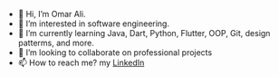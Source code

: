 - 👋 Hi, I’m Omar Ali.
- 👀 I’m interested in software engineering.
- 🌱 I’m currently learning Java, Dart, Python, Flutter, OOP, Git, design patterms, and more.
- 💞️ I’m looking to collaborate on professional projects
- 📫 How to reach me? my [LinkedIn](https://www.linkedin.com/in/omar-ali-00b13630b/)

<!---
OmarAliKml/OmarAliKml is a ✨ special ✨ repository because its `README.md` (this file) appears on your GitHub profile.
You can click the Preview link to take a look at your changes.
--->

